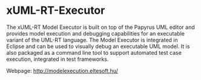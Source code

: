 # xUML-RT-Executor

The xUML-RT Model Executor is built on top of the Papyrus UML editor and provides model execution and debugging capabilities for an executable variant of the UML-RT language. The Model Executor is integrated in Eclipse and can be used to visually debug an executable UML model. It  is also packaged as a command line tool to support automated test case execution, integrated in test frameworks.

Webpage: http://modelexecution.eltesoft.hu/

